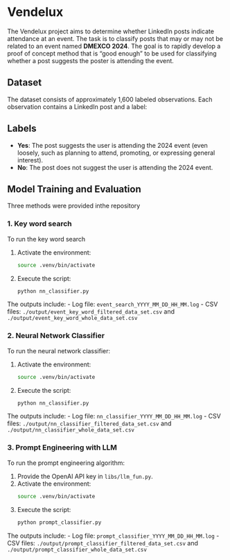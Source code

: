 # Vendelux

The Vendelux project aims to determine whether LinkedIn posts indicate attendance at an event. The task is to classify posts that may or may not be related to an event named **DMEXCO 2024**. The goal is to rapidly develop a proof of concept method that is “good enough” to be used for classifying whether a post suggests the poster is attending the event.

## Dataset

The dataset consists of approximately 1,600 labeled observations. Each observation contains a LinkedIn post and a label:

## Labels

- **Yes**: The post suggests the user is attending the 2024 event (even loosely, such as planning to attend, promoting, or expressing general interest).
- **No**: The post does not suggest the user is attending the 2024 event.

## Model Training and Evaluation

Three methods were provided inthe repository

### 1. Key word search

To run the key word search
1. Activate the environment:
    ```sh
    source .venv/bin/activate
    ```
2. Execute the script:
    ```sh
    python nn_classifier.py

    ```
The outputs include:
    - Log file: `event_search_YYYY_MM_DD_HH_MM.log`
    - CSV files: `./output/event_key_word_filtered_data_set.csv` and `./output/event_key_word_whole_data_set.csv`


### 2. Neural Network Classifier

To run the neural network classifier:

1. Activate the environment:
    ```sh
    source .venv/bin/activate
    ```
2. Execute the script:
    ```sh
    python nn_classifier.py
    ```
The outputs include:
    - Log file: `nn_classifier_YYYY_MM_DD_HH_MM.log`
    - CSV files: `./output/nn_classifier_filtered_data_set.csv` and `./output/nn_classifier_whole_data_set.csv`

### 3. Prompt Engineering with LLM

To run the prompt engineering algorithm:

1. Provide the OpenAI API key in `libs/llm_fun.py`.
2. Activate the environment:
    ```sh
    source .venv/bin/activate
    ```
3. Execute the script:
    ```sh
    python prompt_classifier.py
    ```
The outputs include:
    - Log file: `prompt_classifier_YYYY_MM_DD_HH_MM.log`
    - CSV files: `./output/prompt_classifier_filtered_data_set.csv` and `./output/prompt_classifier_whole_data_set.csv`
